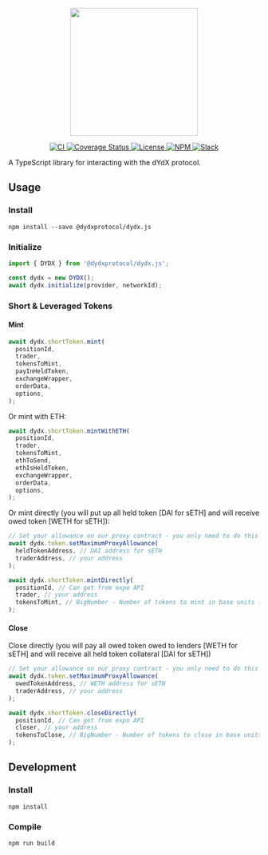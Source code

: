 <p align="center"><img src="https://s3.amazonaws.com/dydx-assets/logo_large_white.png" width="256" /></p>

<p align="center">
  <a href="https://circleci.com/gh/dydxprotocol/workflows/dydx.js/tree/master">
    <img src="https://img.shields.io/circleci/project/github/dydxprotocol/dydx.js.svg" alt='CI' />
  </a>
  <a href='https://coveralls.io/github/dydxprotocol/dydx.js?branch=master'>
    <img src='https://coveralls.io/repos/github/dydxprotocol/dydx.js/badge.svg?branch=master&amp;t=oTubHH' alt='Coverage Status' />
  </a>
  <a href='https://github.com/dydxprotocol/dydx.js/blob/master/LICENSE'>
    <img src='https://img.shields.io/github/license/dydxprotocol/dydx.js.svg?longCache=true' alt='License' />
  </a>
  <a href='https://www.npmjs.com/package/@dydxprotocol/dydx.js'>
    <img src='https://img.shields.io/npm/v/@dydxprotocol/dydx.js.svg' alt='NPM' />
  </a>
  <a href='https://slack.dydx.exchange/'>
    <img src='https://img.shields.io/badge/chat-on%20slack-brightgreen.svg?longCache=true' alt='Slack' />
  </a>
</p>

A TypeScript library for interacting with the dYdX protocol.

## Usage

### Install

```
npm install --save @dydxprotocol/dydx.js
```

### Initialize

```javascript
import { DYDX } from '@dydxprotocol/dydx.js';

const dydx = new DYDX();
await dydx.initialize(provider, networkId);
```

### Short & Leveraged Tokens

#### Mint

```javascript
await dydx.shortToken.mint(
  positionId,
  trader,
  tokensToMint,
  payInHeldToken,
  exchangeWrapper,
  orderData,
  options,
);
```

Or mint with ETH:

```javascript
await dydx.shortToken.mintWithETH(
  positionId,
  trader,
  tokensToMint,
  ethToSend,
  ethIsHeldToken,
  exchangeWrapper,
  orderData,
  options,
);
```

Or mint directly (you will put up all held token [DAI for sETH] and will receive owed token [WETH for sETH]):
```javascript
// Set your allowance on our proxy contract - you only need to do this once
await dydx.token.setMaximumProxyAllowance(
  heldTokenAddress, // DAI address for sETH
  traderAddress, // your address
);

await dydx.shortToken.mintDirectly(
  positionId, // Can get from expo API
  trader, // your address
  tokensToMint, // BigNumber - Number of tokens to mint in base units (10^18 is 1 sETH)
);
```

#### Close

Close directly (you will pay all owed token owed to lenders [WETH for sETH] and will receive all held token collateral [DAI for sETH])
```javascript
// Set your allowance on our proxy contract - you only need to do this once
await dydx.token.setMaximumProxyAllowance(
  owedTokenAddress, // WETH address for sETH
  traderAddress, // your address
);

await dydx.shortToken.closeDirectly(
  positionId, // Can get from expo API
  closer, // your address
  tokensToClose, // BigNumber - Number of tokens to close in base units (10^18 is 1 sETH)
);
```

## Development

### Install

```
npm install
```

### Compile

```
npm run build
```
